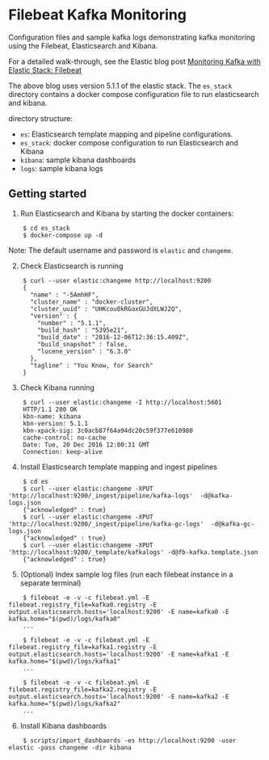 # Filebeat Kafka Monitoring

Configuration files and sample kafka logs demonstrating kafka monitoring using
the Filebeat, Elasticsearch and Kibana.

For a detailed walk-through, see the Elastic blog post [Monitoring Kafka with Elastic Stack: Filebeat](https://www.elastic.co/blog/monitoring-kafka-with-elastic-stack-1-filebeat)

The above blog uses version 5.1.1 of the elastic stack. The `es_stack`
directory contains a docker compose configuration file to run elasticsearch and
kibana.

directory structure:
- `es`: Elasticsearch template mapping and pipeline configurations.
- `es_stack`: docker compose configuration to run Elasticsearch and Kibana
- `kibana`: sample kibana dashboards
- `logs`: sample kibana logs

## Getting started

1. Run Elasticsearch and Kibana by starting the docker containers:

```
    $ cd es_stack
    $ docker-compose up -d
```
    
Note: The default username and password is `elastic` and `changeme`.
    
2. Check Elasticsearch is running

```
    $ curl --user elastic:changeme http://localhost:9200
    {
      "name" : "-5AmhHF",
      "cluster_name" : "docker-cluster",
      "cluster_uuid" : "UHKcou0kRGaxGUJdXLWJ2Q",
      "version" : {
        "number" : "5.1.1",
        "build_hash" : "5395e21",
        "build_date" : "2016-12-06T12:36:15.409Z",
        "build_snapshot" : false,
        "lucene_version" : "6.3.0"
      },
      "tagline" : "You Know, for Search"
    }
```
    
3. Check Kibana running

```
    $ curl --user elastic:changeme -I http://localhost:5601
    HTTP/1.1 200 OK
    kbn-name: kibana
    kbn-version: 5.1.1
    kbn-xpack-sig: 3c0acb87f64a94dc20c59f377e610980
    cache-control: no-cache
    Date: Tue, 20 Dec 2016 12:00:31 GMT
    Connection: keep-alive
```
    
4. Install Elasticsearch template mapping and ingest pipelines

```
    $ cd es
    $ curl --user elastic:changeme -XPUT 'http://localhost:9200/_ingest/pipeline/kafka-logs'  -d@kafka-logs.json
    {"acknowledged" : true}
    $ curl --user elastic:changeme -XPUT 'http://localhost:9200/_ingest/pipeline/kafka-gc-logs'  -d@kafka-gc-logs.json
    {"acknowledged" : true}
    $ curl --user elastic:changeme -XPUT 'http://localhost:9200/_template/kafkalogs' -d@fb-kafka.template.json
    {"acknowledged" : true}
```

5. (Optional) Index sample log files (run each filebeat instance in a separate terminal)
    
```
    $ filebeat -e -v -c filebeat.yml -E filebeat.registry_file=kafka0.registry -E output.elasticsearch.hosts='localhost:9200' -E name=kafka0 -E kafka.home="$(pwd)/logs/kafka0"
    ...

    $ filebeat -e -v -c filebeat.yml -E filebeat.registry_file=kafka1.registry -E output.elasticsearch.hosts='localhost:9200' -E name=kafka1 -E kafka.home="$(pwd)/logs/kafka1"
    ...

    $ filebeat -e -v -c filebeat.yml -E filebeat.registry_file=kafka2.registry -E output.elasticsearch.hosts='localhost:9200' -E name=kafka2 -E kafka.home="$(pwd)/logs/kafka2"
    ...
```
    
6. Install Kibana dashboards

```
    $ scripts/import_dashbaords -es http://localhost:9200 -user elastic -pass changeme -dir kibana
```

